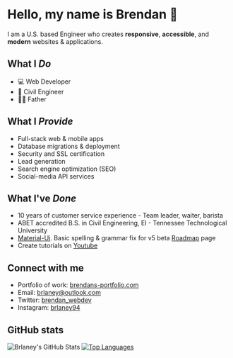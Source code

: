 # Hello, my name is Brendan 👋

I am a U.S. based Engineer who creates **responsive**, **accessible**, and **modern** websites & applications. 

## What I *Do*

* 💻 Web Developer
* 🔧 Civil Engineer 
* 👨‍👦 Father

## What I *Provide*

* Full-stack web & mobile apps
* Database migrations & deployment
* Security and SSL certification
* Lead generation
* Search engine optimization (SEO)
* Social-media API services

## What I've *Done*

* 10 years of customer service experience - Team leader, waiter, barista
* ABET accredited B.S. in Civil Engineering, EI - Tennessee Technological University
* [Material-Ui](https://github.com/mui-org/material-ui). Basic spelling & grammar fix for v5 beta [Roadmap](https://next.material-ui.com/discover-more/roadmap/) page
* Create tutorials on [Youtube](https://www.youtube.com/channel/UCg5vthplK_sUSpjotFnuUlg/featured)

## Connect with me

* Portfolio of work: [brendans-portfolio.com](https://brendans-portfolio.com)
* Email: <brlaney@outlook.com>
* Twitter: [brendan_webdev](https://twitter.com/Brendan_webdev)
* Instagram: [brlaney94](https://www.instagram.com/brlaney94/)

## GitHub stats

![Brlaney's GitHub Stats](https://github-readme-stats.vercel.app/api/?username=brlaney&private_count=true&theme=tokyonight&show_icons=true)
[![Top Languages](https://github-readme-stats.vercel.app/api/top-langs/?username=brlaney&theme=tokyonight&layout=compact)]()
